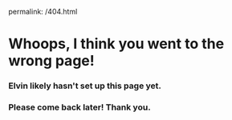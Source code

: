 permalink: /404.html

# Whoops, I think you went to the wrong page!
### Elvin likely hasn't set up this page yet.
### Please come back later! Thank you.
